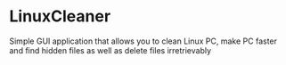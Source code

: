 # LinuxCleaner
Simple GUI application that allows you to clean Linux PC, make PC faster and find hidden files as well as delete files irretrievably
